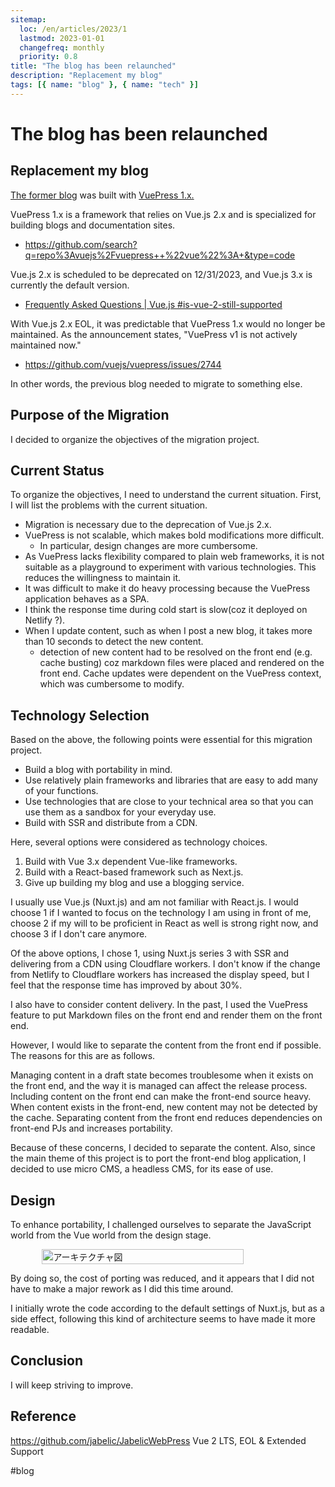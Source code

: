 ```yaml
---
sitemap:
  loc: /en/articles/2023/1
  lastmod: 2023-01-01
  changefreq: monthly
  priority: 0.8
title: "The blog has been relaunched"
description: "Replacement my blog"
tags: [{ name: "blog" }, { name: "tech" }]
---
```


# The blog has been relaunched

## Replacement my blog

[The former blog](https://jabelic.netlify.app/) was built with [VuePress 1.x.](https://vuepress.vuejs.org/)

VuePress 1.x is a framework that relies on Vue.js 2.x and is specialized for building blogs and documentation sites.

- https://github.com/search?q=repo%3Avuejs%2Fvuepress++%22vue%22%3A+&type=code

Vue.js 2.x is scheduled to be deprecated on 12/31/2023, and Vue.js 3.x is currently the default version.

- [Frequently Asked Questions | Vue.js #is-vue-2-still-supported](https://vuejs.org/about/faq.html#is-vue-2-still-supported)

With Vue.js 2.x EOL, it was predictable that VuePress 1.x would no longer be maintained. As the announcement states, "VuePress v1 is not actively maintained now."

- https://github.com/vuejs/vuepress/issues/2744

In other words, the previous blog needed to migrate to something else.

## Purpose of the Migration

I decided to organize the objectives of the migration project.

## Current Status

To organize the objectives, I need to understand the current situation. First, I will list the problems with the current situation.

- Migration is necessary due to the deprecation of Vue.js 2.x.
- VuePress is not scalable, which makes bold modifications more difficult.
  - In particular, design changes are more cumbersome.
- As VuePress lacks flexibility compared to plain web frameworks, it is not suitable as a playground to experiment with various technologies. This reduces the willingness to maintain it.
- It was difficult to make it do heavy processing because the VuePress application behaves as a SPA.
- I think the response time during cold start is slow(coz it deployed on Netlify ?).
- When I update content, such as when I post a new blog, it takes more than 10 seconds to detect the new content.
  - detection of new content had to be resolved on the front end (e.g. cache busting) coz markdown files were placed and rendered on the front end. Cache updates were dependent on the VuePress context, which was cumbersome to modify.

## Technology Selection

Based on the above, the following points were essential for this migration project.

- Build a blog with portability in mind.
- Use relatively plain frameworks and libraries that are easy to add many of your functions.
- Use technologies that are close to your technical area so that you can use them as a sandbox for your everyday use.
- Build with SSR and distribute from a CDN.

Here, several options were considered as technology choices.

1. Build with Vue 3.x dependent Vue-like frameworks.
2. Build with a React-based framework such as Next.js.
3. Give up building my blog and use a blogging service.

I usually use Vue.js (Nuxt.js) and am not familiar with React.js. I would choose 1 if I wanted to focus on the technology I am using in front of me, choose 2 if my will to be proficient in React as well is strong right now, and choose 3 if I don't care anymore.

Of the above options, I chose 1, using Nuxt.js series 3 with SSR and delivering from a CDN using Cloudflare workers. I don't know if the change from Netlify to Cloudflare workers has increased the display speed, but I feel that the response time has improved by about 30%.

I also have to consider content delivery. In the past, I used the VuePress feature to put Markdown files on the front end and render them on the front end.

However, I would like to separate the content from the front end if possible. The reasons for this are as follows.

Managing content in a draft state becomes troublesome when it exists on the front end, and the way it is managed can affect the release process.
Including content on the front end can make the front-end source heavy.
When content exists in the front-end, new content may not be detected by the cache.
Separating content from the front end reduces dependencies on front-end PJs and increases portability.

Because of these concerns, I decided to separate the content. Also, since the main theme of this project is to port the front-end blog application, I decided to use micro CMS, a headless CMS, for its ease of use.

## Design

To enhance portability, I challenged ourselves to separate the JavaScript world from the Vue world from the design stage.

<div style="display:flex; justify-content:center">
<img src="/image/jabelicwebpress-arch.png" alt="アーキテクチャ図" width=80% />
</div>

By doing so, the cost of porting was reduced, and it appears that I did not have to make a major rework as I did this time around.

I initially wrote the code according to the default settings of Nuxt.js, but as a side effect, following this kind of architecture seems to have made it more readable.

## Conclusion

I will keep striving to improve.

## Reference

https://github.com/jabelic/JabelicWebPress
Vue 2 LTS, EOL & Extended Support

#blog
